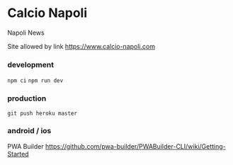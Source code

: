 # Calcio Napoli




Napoli News

Site allowed by link https://www.calcio-napoli.com

### development

```npm ci```
```npm run dev```


### production

```git push heroku master```

### android / ios

PWA Builder https://github.com/pwa-builder/PWABuilder-CLI/wiki/Getting-Started

